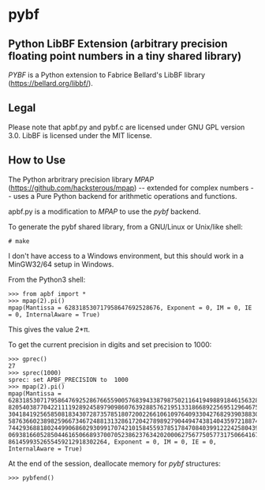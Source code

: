 # pybf

## Python LibBF Extension (arbitrary precision floating point numbers in a tiny shared library)
_PYBF_ is a Python extension to Fabrice Bellard's LibBF library (https://bellard.org/libbf/).

## Legal
Please note that apbf.py and pybf.c are licensed under GNU GPL version 3.0. LibBF is licensed
under the MIT license.

## How to Use
The Python arbritrary precision library _MPAP_ (https://github.com/hacksterous/mpap) -- extended
for complex numbers -- uses a Pure Python backend for arithmetic operations and functions.

apbf.py is a modification to _MPAP_ to use the _pybf_ backend.

To generate the pybf shared library, from a GNU/Linux or Unix/like shell:

`# make`

I don't have access to a Windows environment, but this should work in a MinGW32/64 setup in Windows.

From the Python3 shell:

```
>>> from apbf import *
>>> mpap(2).pi()
mpap(Mantissa = 628318530717958647692528676, Exponent = 0, IM = 0, IE = 0, InternalAware = True)
```

This gives the value 2*π.

To get the current precision in digits and set precision to 1000:
```
>>> gprec()
27
>>> sprec(1000)
sprec: set APBF_PRECISION to  1000
>>> mpap(2).pi()
mpap(Mantissa =
628318530717958647692528676655900576839433879875021164194988918461563281257241799725606965068423413596429617302656461329418768921910116446345071881625696223490056
820540387704221111928924589790986076392885762195133186689225695129646757356633054240381829129713384692069722090865329642678721452049828254744917401321263117634976
304184192565850818343072873578518072002266106109764093304276829390388302321886611454073151918390618437223476386522358621023709614892475992549913470377150544978245
587636602389825966734672488131328617204278989279044947438140435972188740554107843435258635350476934963693533881026400113625429052712165557154268551557921834727435
744293688180244990686029309917074210158455937851784708403991222425804392172806883631962725954954261992103741442269999999674595609990211946346563219263719004891891
069381660528504461650668937007052386237634202000627567750577317506641676284123435533829460719650698085750951137840579186301076632796783336742250322042435177144612
8614599352655459212918302264, Exponent = 0, IM = 0, IE = 0, InternalAware = True)
```

At the end of the session, deallocate memory for _pybf_ structures:
```
>>> pybfend()
```

